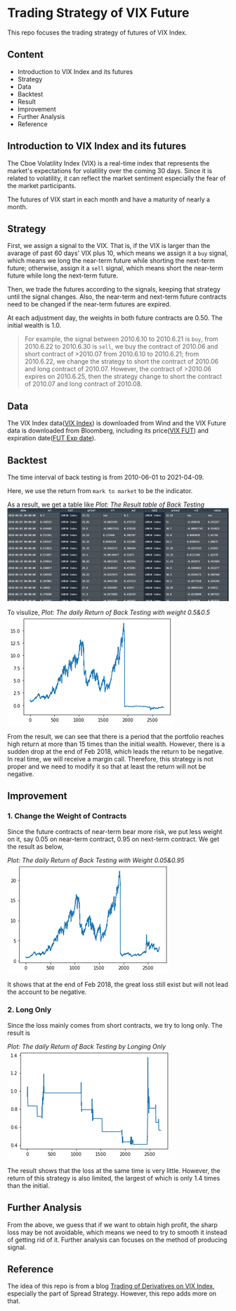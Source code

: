 # Trading Strategy of VIX Future
This repo focuses the trading strategy of futures of VIX Index.

## Content
* Introduction to VIX Index and its futures
* Strategy
* Data
* Backtest
* Result
* Improvement
* Further Analysis
* Reference

## Introduction to VIX Index and its futures
The Cboe Volatility Index (VIX) is a real-time index that represents the market's expectations for volatility over the coming 30 days. Since it is related to volatility, it can reflect the market sentiment especially the fear of the market participants.

The futures of VIX start in each month and have a maturity of nearly a month.

## Strategy
First, we assign a signal to the VIX. That is, if the VIX is larger than the avarage of past 60 days' VIX plus 10, which means we assign it a `buy` signal, which means we long the near-term future while shorting the next-term future; otherwise, assign it a `sell` signal, which means short the near-term future while long the next-term future.

Then, we trade the futures according to the signals, keeping that strategy until the signal changes. Also, the near-term and next-term future contracts need to be changed if the near-term futures are expired. 

At each adjustment day, the weights in both future contracts are 0.50. The initial wealth is 1.0.

>For example, the signal between 2010.6.10 to 2010.6.21 is `buy`, from 2010.6.22 to 2010.6.30 is `sell`, we buy the contract of 2010.06 and short contract of >2010.07 from 2010.6.10 to 2010.6.21; from 2010.6.22, we change the strategy to short the contract of 2010.06 and long contract of 2010.07. However, the contract of >2010.06 expires on 2010.6.25, then the strategy change to short the contract of 2010.07 and long contract of 2010.08.

## Data
The VIX Index data([VIX Index](https://github.com/algo21-116010293/Assignment3/blob/main/data/vix_index.xlsx)) is downloaded from Wind and the VIX Future data is downloaded from Bloomberg, including its price([VIX FUT](https://github.com/algo21-116010293/Assignment3/blob/main/data/vix_fut.xlsx)) and expiration date([FUT Exp date](https://github.com/algo21-116010293/Assignment3/blob/main/data/exp_date.xlsx)).

## Backtest
The time interval of back testing is from 2010-06-01 to 2021-04-09.

Here, we use the return from `mark to market` to be the indicator.

As a result, we get a table like 
*Plot: The Result table of Back Testing*  
![back testing result](https://github.com/algo21-116010293/Assignment3/blob/main/result/result_tab.png)

To visulize,
*Plot: The daily Return of Back Testing with weight 0.5&0.5*  
![daily return](https://github.com/algo21-116010293/Assignment3/blob/main/result/w0.5.png)

From the result, we can see that there is a period that the portfolio reaches high return at more than 15 times than the initial wealth. However, there is a sudden drop at the end of Feb 2018, which leads the return to be negative. In real time, we will receive a margin call. Therefore, this strategy is not proper and we need to modify it so that at least the return will not be negative. 

## Improvement
### 1. Change the Weight of Contracts 
Since the future contracts of near-term bear more risk, we put less weight on it, say 0.05 on near-term contract, 0.95 on next-term contract. We get the result as below, 

*Plot: The daily Return of Back Testing with Weight 0.05&0.95*  
![daily return with weight 0.05](https://github.com/algo21-116010293/Assignment3/blob/main/result/w0.05.png)

It shows that at the end of Feb 2018, the great loss still exist but will not lead the account to be negative. 

### 2. Long Only
Since the loss mainly comes from short contracts, we try to long only. The result is

*Plot: The daily Return of Back Testing by Longing Only*  
![daily return by longing](https://github.com/algo21-116010293/Assignment3/blob/main/result/long.png)

The result shows that the loss at the same time is very little. However, the return of this strategy is also limited, the largest of which is only 1.4 times than the initial.

## Further Analysis
From the above, we guess that if we want to obtain high profit, the sharp loss may be not avoidable, which means we need to try to smooth it instead of getting rid of it. Further analysis can focuses on the method of producing signal. 

## Reference
The idea of this repo is from a blog [Trading of Derivatives on VIX Index](http://blog.sina.com.cn/s/blog_8ffb0d960102wxlw.html), especially the part of Spread Strategy. However, this repo adds more on that. 


